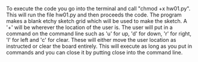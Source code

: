 To execute the code you go into the terminal and call "chmod +x hw01.py". This will run the file hw01.py and then proceeds the code. 
The program makes a blank etchy sketch grid which will be used to make the sketch. A '+' will be wherever the location of the user is.
The user will put in a command on the command line such as 'u' for up, 'd' for down, 'r' for right, 'l' for left and 'c' for clear. These will either move the user location as instructed or clear the board entirely.
This will execute as long as you put in commands and you can close it by putting close into the command line.
